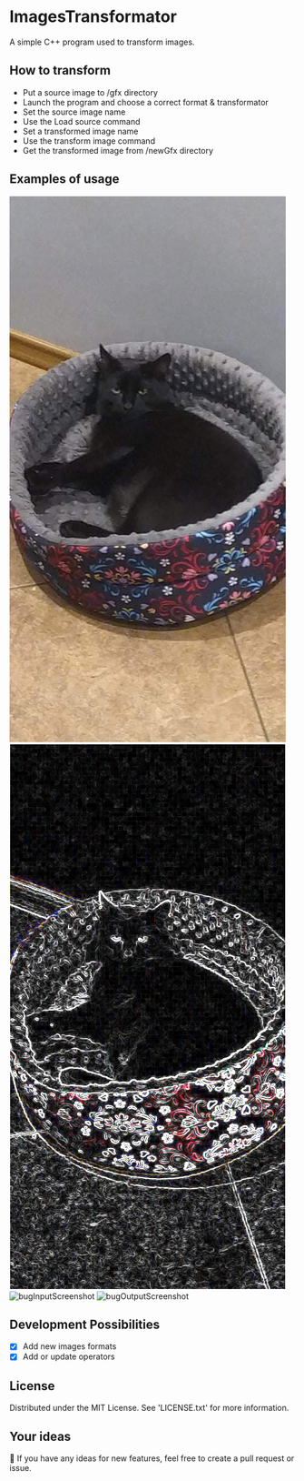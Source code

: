# ImagesTransformator
A simple C++ program used to transform images.
## How to transform
- Put a source image to /gfx directory
- Launch the program and choose a correct format & transformator
- Set the source image name
- Use the Load source command
- Set a transformed image name
- Use the transform image command
- Get the transformed image from /newGfx directory
## Examples of usage
![catSourceScreenshot](gfx/Cat.bmp "Cat source")
![catOutputScreenshot](newGfx/Cat.bmp "Cat output")
![bugInputScreenshot](gfx/AromiaMoschata.bmp "Aromia Moschata source")
![bugOutputScreenshot](newGfx/AromiaMoschata.bmp "Aromia Moschata output")
## Development Possibilities
- [x] Add new images formats
- [x] Add or update operators
## License
Distributed under the MIT License. See 'LICENSE.txt' for more information.
## Your ideas
:envelope_with_arrow: If you have any ideas for new features, feel free to create a pull request or issue.
